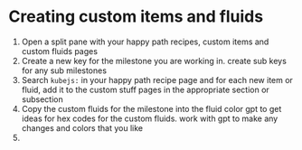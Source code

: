 # Creating custom items and fluids

1. Open a split pane with your happy path recipes, custom items and custom fluids pages
2. Create a new key for the milestone you are working in. create sub keys for any sub milestones
3. Search `kubejs:` in your happy path recipe page and for each new item or fluid, add it to the custom stuff pages in the appropriate section or subsection
4. Copy the custom fluids for the milestone into the fluid color gpt to get ideas for hex codes for the custom fluids. work with gpt to make any changes and colors that you like
5.
